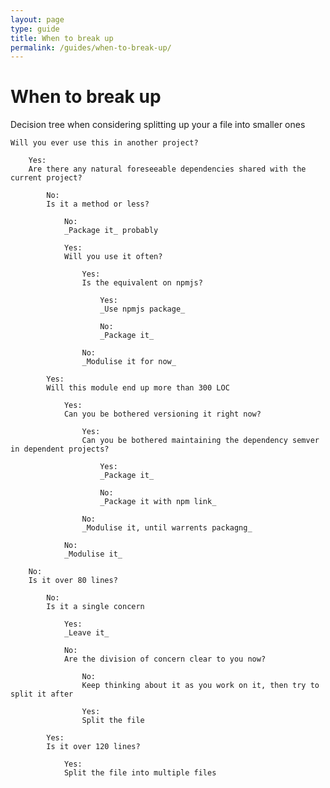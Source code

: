```yaml
---
layout: page
type: guide
title: When to break up
permalink: /guides/when-to-break-up/
---
```

# When to break up

Decision tree when considering splitting up your a file into smaller ones

	Will you ever use this in another project?

		Yes:
		Are there any natural foreseeable dependencies shared with the current project?

			No:
			Is it a method or less?

				No:
				_Package it_ probably

				Yes:
				Will you use it often?

					Yes:
					Is the equivalent on npmjs?

						Yes:
						_Use npmjs package_

						No:
						_Package it_

					No:
					_Modulise it for now_

			Yes:
			Will this module end up more than 300 LOC

				Yes:
				Can you be bothered versioning it right now?

					Yes:
					Can you be bothered maintaining the dependency semver in dependent projects?

						Yes: 
						_Package it_

						No:
						_Package it with npm link_

					No:
					_Modulise it, until warrents packagng_

				No:
				_Modulise it_

		No:
		Is it over 80 lines?

			No:
			Is it a single concern

				Yes:
				_Leave it_

				No:
				Are the division of concern clear to you now?

					No:
					Keep thinking about it as you work on it, then try to split it after

					Yes:
					Split the file

			Yes:
			Is it over 120 lines?

				Yes:
				Split the file into multiple files
